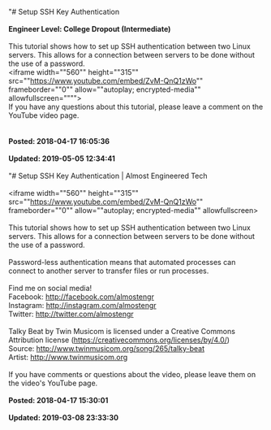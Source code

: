 "# Setup SSH Key Authentication<br /><br />**Engineer Level: College Dropout (Intermediate)** <br /><br /> This tutorial shows how to set up SSH authentication between two Linux servers. This allows for a connection between servers to be done without the use of a password.<br /> ​​​​​​​<iframe width=""560"" height=""315"" src=""https://www.youtube.com/embed/ZvM-QnQ1zWo"" frameborder=""0"" allow=""autoplay; encrypted-media"" allowfullscreen=""""></iframe><br /> If you have any questions about this tutorial, please leave a comment on the YouTube video page.<br /><br /><br />**Posted: 2018-04-17 16:05:36** <br /><br />**Updated: 2019-05-05 12:34:41** <br /><br />
"# Setup SSH Key Authentication | Almost Engineered Tech<br /><br /><iframe width=""560"" height=""315"" src=""https://www.youtube.com/embed/ZvM-QnQ1zWo"" frameborder=""0"" allow=""autoplay; encrypted-media"" allowfullscreen></iframe><br /><br />This tutorial shows how to set up SSH authentication between two Linux servers.  This allows for a connection between servers to be done without the use of a password. <br /><br />Password-less authentication means that automated processes can connect to another server to transfer files or run processes.<br /><br />Find me on social media!<br />Facebook: http://facebook.com/almostengr<br />Instagram: http://instagram.com/almostengr<br />Twitter: http://twitter.com/almostengr<br /><br /> Talky Beat by Twin Musicom is licensed under a Creative Commons Attribution license (https://creativecommons.org/licenses/by/4.0/)<br />Source: http://www.twinmusicom.org/song/265/talky-beat<br />Artist: http://www.twinmusicom.org<br /><br />If you have comments or questions about the video, please leave them on the video's YouTube page.<br /><br />**Posted: 2018-04-17 15:30:01** <br /><br />**Updated: 2019-03-08 23:33:30** <br /><br />
